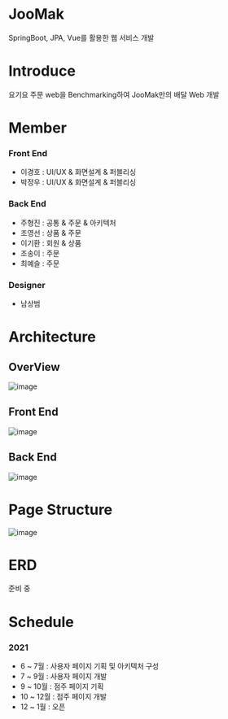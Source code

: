 # JooMak
SpringBoot, JPA, Vue를 활용한 웹 서비스 개발

# Introduce
요기요 주문 web을 Benchmarking하여 JooMak만의 배달 Web 개발

# Member
### Front End
- 이경호 : UI/UX & 화면설계 & 퍼블리싱 
- 박정우 : UI/UX & 화면설계 & 퍼블리싱

### Back End
- 주형진 : 공통 & 주문 & 아키텍처
- 조영선 : 상품 & 주문
- 이기환 : 회원 & 상품
- 조송이 : 주문 
- 최예슬 : 주문

### Designer
- 남상범

# Architecture

## OverView
![image](https://user-images.githubusercontent.com/75158094/122678391-a17cda80-d221-11eb-9f63-0f95261dcfcc.png)


## Front End
![image](https://user-images.githubusercontent.com/75158094/122678435-d7ba5a00-d221-11eb-9edb-9bd06e777dbc.png)


## Back End
![image](https://user-images.githubusercontent.com/75158094/122678398-ab064280-d221-11eb-9c38-b7f4b2fc5ff1.png)


# Page Structure
![image](https://user-images.githubusercontent.com/75158094/122678670-bdcd4700-d222-11eb-8751-60ea9eb338e4.png)


# ERD
준비 중

# Schedule
### 2021 
- 6 ~ 7월 : 사용자 페이지 기획 및 아키텍처 구성
- 7 ~ 9월 : 사용자 페이지 개발
- 9 ~ 10월 : 점주 페이지 기획
- 10 ~ 12월 : 점주 페이지 개발 
- 12 ~ 1월 : 오픈




